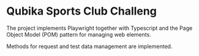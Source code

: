 # Qubika Sports Club Challeng

The project implements Playwright together with Typescript and the Page Object Model (POM) pattern for managing web elements.

Methods for request and test data management are implemented.
